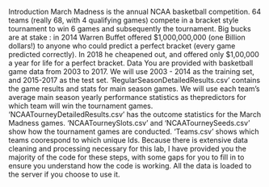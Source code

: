 Introduction
March Madness is the annual NCAA basketball competition. 64 teams (really 68, with 4 qualifying games) compete in a bracket style tournament to win 6 games and subsequently the tournament. Big bucks are at stake : in 2014 Warren Buffet offered $1,000,000,000 (one Billion dollars!) to anyone who could predict a perfect bracket (every game predicted correctly). In 2018 he cheapened out, and offered only $1,00,000 a year for life for a perfect bracket.
Data
You are provided with basketball game data from 2003 to 2017. We will use 2003 - 2014 as the training set, and 2015-2017 as the test set.
‘RegularSeasonDetailedResults.csv’ contains the game results and stats for main season games. We will use each team’s average main season yearly performance statistics as thepredictors for which team will win the tournament games.
‘NCAATourneyDetailedResults.csv’ has the outcome statistics for the March Madness games. ‘NCAATourneySlots.csv’ and ‘NCAATourneySeeds.csv’ show how the tournament games are conducted. ‘Teams.csv’ shows which teams coorespond to which unique Ids.
Because there is extensive data cleaning and processing necessary for this lab, I have provided you the majority of the code for these steps, with some gaps for you to fill in to ensure you understand how the code is working.
All the data is loaded to the server if you choose to use it.
